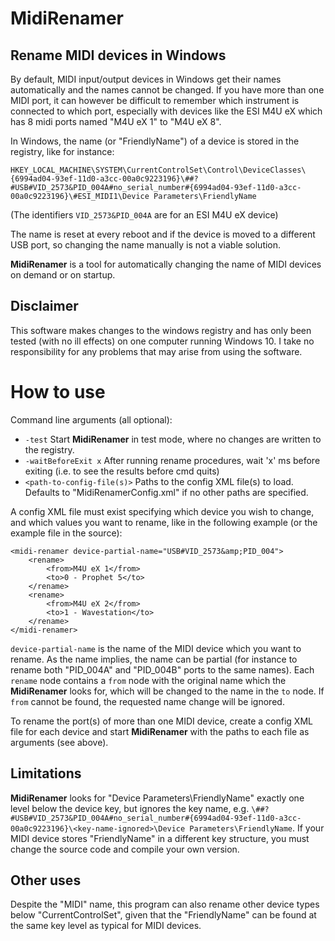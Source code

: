 # MidiRenamer
## Rename MIDI devices in Windows
By default, MIDI input/output devices in Windows get their names automatically and the names cannot be changed. If you have more than one MIDI port, it can however be difficult to remember which instrument is connected to which port, especially with devices like the ESI M4U eX which has 8 midi ports named "M4U eX 1" to "M4U eX 8". 

In Windows, the name (or "FriendlyName") of a device is stored in the registry, like for instance:
```
HKEY_LOCAL_MACHINE\SYSTEM\CurrentControlSet\Control\DeviceClasses\{6994ad04-93ef-11d0-a3cc-00a0c9223196}\##?#USB#VID_2573&PID_004A#no_serial_number#{6994ad04-93ef-11d0-a3cc-00a0c9223196}\#ESI_MIDI1\Device Parameters\FriendlyName
```
(The identifiers `VID_2573&PID_004A` are for an ESI M4U eX device)

The name is reset at every reboot and if the device is moved to a different USB port, so changing the name manually is not a viable solution. 

__MidiRenamer__ is a tool for automatically changing the name of MIDI devices on demand or on startup. 

## Disclaimer
This software makes changes to the windows registry and has only been tested (with no ill effects) on one computer running Windows 10. I take no responsibility for any problems that may arise from using the software.

# How to use
Command line arguments (all optional):
- `-test` Start __MidiRenamer__ in test mode, where no changes are written to the registry.
- `-waitBeforeExit x` After running rename procedures, wait 'x' ms before exiting (i.e. to see the results before cmd quits)
- `<path-to-config-file(s)>` Paths to the config XML file(s) to load. Defaults to "MidiRenamerConfig.xml" if no other paths are specified.

A config XML file must exist specifying which device you wish to change, and which values you want to rename, like in the following example (or the example file in the source):

```
<midi-renamer device-partial-name="USB#VID_2573&amp;PID_004">
	<rename>
		<from>M4U eX 1</from>
		<to>0 - Prophet 5</to>
	</rename>
	<rename>
		<from>M4U eX 2</from>
		<to>1 - Wavestation</to>
	</rename>
</midi-renamer>
```

`device-partial-name` is the name of the MIDI device which you want to rename. As the name implies, the name can be partial (for instance to rename both "PID_004A" and "PID_004B" ports to the same names). Each `rename` node contains a `from` node with the original name which the __MidiRenamer__ looks for, which will be changed to the name in the `to` node. If `from` cannot be found, the requested name change will be ignored.

To rename the port(s) of more than one MIDI device, create a config XML file for each device and start __MidiRenamer__ with the paths to each file as arguments (see above).

## Limitations
__MidiRenamer__ looks for "Device Parameters\FriendlyName" exactly one level below the device key, but ignores the key name, e.g. `\##?#USB#VID_2573&PID_004A#no_serial_number#{6994ad04-93ef-11d0-a3cc-00a0c9223196}\<key-name-ignored>\Device Parameters\FriendlyName`. If your MIDI device stores "FriendlyName" in a different key structure, you must change the source code and compile your own version.

## Other uses
Despite the "MIDI" name, this program can also rename other device types below "CurrentControlSet", given that the "FriendlyName" can be found at the same key level as typical for MIDI devices.
